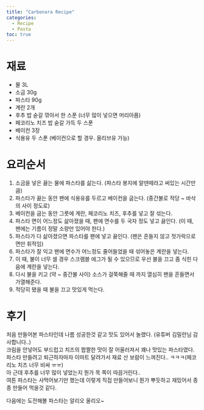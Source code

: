 ```yaml
---
title: "Carbonara Recipe"
categories: 
  - Recipe
  - Pasta
toc: true
---
```


# 재료
- 물 3L
- 소금 30g
- 파스타 90g
- 계란 2개
- 후추 밥 숟갈 깎아서 한 스푼 (너무 많이 넣으면 머리아픔)
- 페코리노 치즈 밥 숟갈 가득 두 스푼
- 베이컨 3장
- 식용유 두 스푼 (베이컨으로 할 경우. 올리브유 가능)

# 요리순서
1. 소금을 넣은 끓는 물에 파스타를 삶는다. (파스타 봉지에 알덴떼라고 써있는 시간만큼)
2. 파스타가 끓는 동안 팬에 식용유를 두르고 베이컨을 굽는다. (중간불로 적당 ~ 바삭의 사이 정도로)
3. 베이컨을 굽는 동안 그릇에 계란, 페코리노 치즈, 후추를 넣고 잘 섞는다.
4. 파스타 면이 어느정도 삶아졌을 때, 팬에 면수를 두 국자 정도 넣고 끓인다. (이 때, 팬에는 기름이 정말 소량만 있어야 한다.)
5. 파스타가 다 삶아졌으면 파스타를 팬에 넣고 끓인다. (팬은 흔들지 않고 젓가락으로 면만 휘적임)
6. 파스타가 잘 익고 팬에 면수가 어느정도 줄어들었을 때 섞어놓은 계란을 넣는다.
7. 이 때, 불이 너무 셀 경우 스크램블 에그가 될 수 있으므로 우선 불을 끄고 좀 식힌 다음에 계란을 넣는다.
8. 다시 불을 키고 (약 ~ 중간불 사이) 소스가 걸쭉해줄 때 까지 열심히 팬을 흔들면서 가열해준다.
9. 적당히 됐을 때 불을 끄고 맛있게 먹는다.

# 후기
처음 만들어본 파스타인데 나름 성공한것 같고 맛도 있어서 놀랬다. (유튜버 김밀란님 감사합니다..)  
크림을 안넣어도 부드럽고 치즈의 짭짤한 맛이 잘 어울러져서 꽤나 맛있는 파스타였다.  
파스타 만들려고 퇴근하자마자 이마트 달려가서 재료 산 보람이 느껴진다.. ㅋㅋㅋ(페코리노 치즈 너무 비싸 ㅠㅠ)  
아 근데 후추를 너무 많이 넣었는지 뭔가 목 쪽이 따끔거린다..  
여튼 파스타는 사먹어보기만 했는데 이렇게 직접 만들어보니 뭔가 뿌듯하고 재밌어서 종종 만들어 먹을것 같다.  

다음에는 도전해볼 파스타는 알리오 올리오~